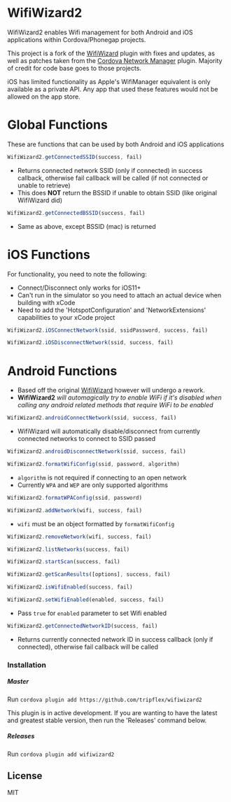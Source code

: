 # WifiWizard2

WifiWizard2 enables Wifi management for both Android and iOS applications within Cordova/Phonegap projects.

This project is a fork of the [WifiWizard](https://github.com/hoerresb/WifiWizard) plugin with fixes and updates, as well as patches taken from the [Cordova Network Manager](https://github.com/arsenal942/Cordova-Network-Manager) plugin.  Majority of credit for code base goes to those projects.

iOS has limited functionality as Apple's WifiManager equivalent is only available  as a private API. Any app that used these features would not be allowed on the app store.

# Global Functions
These are functions that can be used by both Android and iOS applications
```javascript
WifiWizard2.getConnectedSSID(success, fail)
```
 - Returns connected network SSID (only if connected) in success callback, otherwise fail callback will be called (if not connected or unable to retrieve)
 - This does **NOT** return the BSSID if unable to obtain SSID (like original WifiWizard did)
```javascript
WifiWizard2.getConnectedBSSID(success, fail)
```
 - Same as above, except BSSID (mac) is returned

# iOS Functions
For functionality, you need to note the following:
 - Connect/Disconnect only works for iOS11+
 - Can't run in the simulator so you need to attach an actual device when building with xCode
 - Need to add the 'HotspotConfiguration' and 'NetworkExtensions' capabilities to your xCode project

```javascript
WifiWizard2.iOSConnectNetwork(ssid, ssidPassword, success, fail)
```
```javascript
WifiWizard2.iOSDisconnectNetwork(ssid, success, fail)
```

# Android Functions
 - Based off the original [WifiWizard](https://github.com/hoerresb/WifiWizard) however will undergo a rework. 
 - **WifiWizard2** *will automagically try to enable WiFi if it's disabled when calling any android related methods that require WiFi to be enabled*

```javascript
WifiWizard2.androidConnectNetwork(ssid, success, fail)
```
 - WifiWizard will automatically disable/disconnect from currently connected networks to connect to SSID passed
```javascript
WifiWizard2.androidDisconnectNetwork(ssid, success, fail)
```

```javascript
WifiWizard2.formatWifiConfig(ssid, password, algorithm)
```
 - `algorithm` is not required if connecting to an open network
 - Currently `WPA` and `WEP` are only supported algorithms
```javascript
WifiWizard2.formatWPAConfig(ssid, password)
```
```javascript
WifiWizard2.addNetwork(wifi, success, fail)
```
 - `wifi` must be an object formatted by `formatWifiConfig`
```javascript
WifiWizard2.removeNetwork(wifi, success, fail)
```
```javascript
WifiWizard2.listNetworks(success, fail)
```
```javascript
WifiWizard2.startScan(success, fail)
```
```javascript
WifiWizard2.getScanResults([options], success, fail)
```
```javascript
WifiWizard2.isWifiEnabled(success, fail)
```
```javascript
WifiWizard2.setWifiEnabled(enabled, success, fail)
```
 - Pass `true` for `enabled` parameter to set Wifi enabled
```javascript
WifiWizard2.getConnectedNetworkID(success, fail)
```
 - Returns currently connected network ID in success callback (only if connected), otherwise fail callback will be called

### Installation

##### Master
Run ```cordova plugin add https://github.com/tripflex/wifiwizard2``` 

This plugin is in active development. If you are wanting to have the latest and greatest stable version, then run the 'Releases' command below.

##### Releases
Run ```cordova plugin add wifiwizard2```

License
----

MIT
